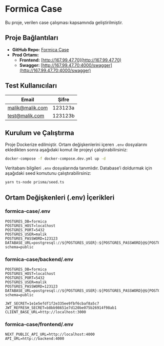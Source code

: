 # Formica Case

Bu proje, verilen case çalışması kapsamında geliştirilmiştir.

## Proje Bağlantıları

- **GitHub Repo:** [Formica Case](https://github.com/malikozturkk/formica-case)
- **Prod Ortamı:**
  - **Frontend:** [http://167.99.47.70](http://167.99.47.70)
  - **Swagger:** [http://167.99.47.70:4000/swagger](http://167.99.47.70:4000/swagger)

## Test Kullanıcıları

| Email | Şifre |
|--------|--------|
| malik@malik.com | 123123a |
| test@malik.com | 123123b |

## Kurulum ve Çalıştırma

Proje Dockerize edilmiştir. Ortam değişkenlerini içeren `.env` dosyalarını ekledikten sonra aşağıdaki komut ile projeyi çalıştırabilirsiniz:

```sh
docker-compose -f docker-compose.dev.yml up -d
```

Veritabanı bilgileri `.env` dosyalarında tanımlıdır. Database’i doldurmak için aşağıdaki seed komutunu çalıştırabilirsiniz:

```sh
yarn ts-node prisma/seed.ts
```

## Ortam Değişkenleri (.env) İçerikleri

### **formica-case/.env**
```env
POSTGRES_DB=formica
POSTGRES_HOST=localhost
POSTGRES_PORT=5432
POSTGRES_USER=malik
POSTGRES_PASSWORD=123123
DATABASE_URL=postgresql://${POSTGRES_USER}:${POSTGRES_PASSWORD}@${POSTGRES_HOST}:${POSTGRES_PORT}/${POSTGRES_DB}?schema=public
```

### **formica-case/backend/.env**
```env
POSTGRES_DB=formica
POSTGRES_HOST=localhost
POSTGRES_PORT=5432
POSTGRES_USER=malik
POSTGRES_PASSWORD=123123
DATABASE_URL=postgresql://${POSTGRES_USER}:${POSTGRES_PASSWORD}@${POSTGRES_HOST}:${POSTGRES_PORT}/${POSTGRES_DB}?schema=public

JWT_SECRET=1e1e5efdf1f2e335ee9fbf6cbaf8a5c7
JWT_REFRESH_SECRET=b8bb98651e7d120be075b26914f98ab1
CLIENT_BASE_URL=http://localhost:3000
```

### **formica-case/frontend/.env**
```env
NEXT_PUBLIC_API_URL=http://localhost:4000
API_URL=http://backend:4000
```
